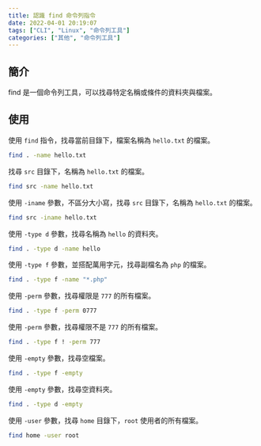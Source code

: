 ```yaml
---
title: 認識 find 命令列指令
date: 2022-04-01 20:19:07
tags: ["CLI", "Linux", "命令列工具"]
categories: ["其他", "命令列工具"]
---
```


## 簡介

find 是一個命令列工具，可以找尋特定名稱或條件的資料夾與檔案。

## 使用

使用 `find` 指令，找尋當前目錄下，檔案名稱為 `hello.txt` 的檔案。

```BASH
find . -name hello.txt
```

找尋 `src` 目錄下，名稱為 `hello.txt` 的檔案。

```BASH
find src -name hello.txt
```

使用 `-iname` 參數，不區分大小寫，找尋 `src` 目錄下，名稱為 `hello.txt` 的檔案。

```BASH
find src -iname hello.txt
```

使用 `-type d` 參數，找尋名稱為 `hello` 的資料夾。

```BASH
find . -type d -name hello
```

使用 `-type f` 參數，並搭配萬用字元，找尋副檔名為 `php` 的檔案。

```BASH
find . -type f -name "*.php"
```

使用 `-perm` 參數，找尋權限是 `777` 的所有檔案。

```BASH
find . -type f -perm 0777
```

使用 `-perm` 參數，找尋權限不是 `777` 的所有檔案。

```BASH
find . -type f ! -perm 777
```

使用 `-empty` 參數，找尋空檔案。

```BASH
find . -type f -empty
```

使用 `-empty` 參數，找尋空資料夾。

```BASH
find . -type d -empty
```

使用 `-user` 參數，找尋 `home` 目錄下，`root` 使用者的所有檔案。

```BASH
find home -user root
```
